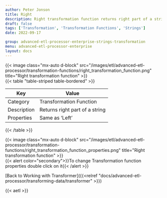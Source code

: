 ```yaml
---
author: Peter Jonson
title: Right
description: Right transformation function returns right part of a string
draft: false
tags: ['Transformation', 'Transformation Functions', 'Strings']
date: 2022-09-17

group: advanced-etl-processor-enterprise-strings-transformation
menu: advanced-etl-processor-enterprise
layout: docs
---
```


{{< image class="mx-auto d-block"  src="/images/etl/advanced-etl-processor/transformation-functions/right_transformation_function.png" title="Right transformation function" >}}
\
{{< table "table-striped table-bordered" >}}

| Key         | Value                          |
| ----------- | ------------------------------ |
| Category    | Transformation Function        |
| Description | Returns right part of a string |
| Properties  | Same as ‘Left’                 |

{{< /table >}}

{{< image class="mx-auto d-block"  src="/images/etl/advanced-etl-processor/transformation-functions/right_transformation_function_properties.png" title="Right transformation function" >}}
\
{{< alert color="secondary">}}To change Transformation function properties double click on it{{< /alert >}}

[Back to Working with Transformer]({{<relref "docs/advanced-etl-processor/transforming-data/transformer" >}})

{{< aetl >}}
